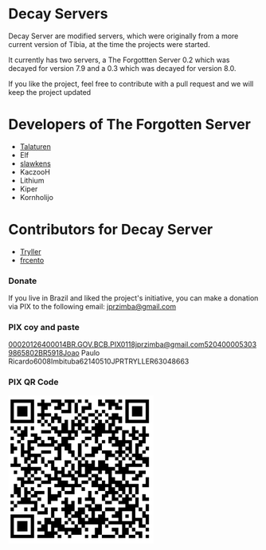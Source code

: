 # Decay Servers
Decay Server are modified servers, which were originally from a more current version of Tibia, at the time the projects were started.

It currently has two servers, a The Forgottten Server 0.2 which was decayed for version 7.9 and a 0.3 which was decayed for version 8.0.

If you like the project, feel free to contribute with a pull request and we will keep the project updated

# Developers of The Forgotten Server

- [Talaturen](https://github.com/MarkSamman)
- Elf
- [slawkens](https://github.com/slawkens)
- KaczooH
- Lithium
- Kiper
- Kornholijo

# Contributors for Decay Server
- [Tryller](https://github.com/jprzimba)
- [frcento](https://github.com/frcento)

### Donate

If you live in Brazil and liked the project's initiative, you can make a donation via PIX to the following email: jprzimba@gmail.com

### PIX coy and paste 
00020126400014BR.GOV.BCB.PIX0118jprzimba@gmail.com5204000053039865802BR5918Joao Paulo Ricardo6008Imbituba62140510JPRTRYLLER63048663

### PIX QR Code
[![Descrição da Imagem](https://github.com/jprzimba/decayservers/raw/master/images/pixqrcode.png)](https://github.com/jprzimba/decayservers/blob/master/images/pixqrcode.png)

